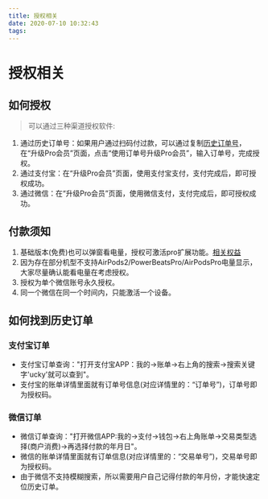 ```yaml
---
title: 授权相关
date: 2020-07-10 10:32:43
tags:
---
```

# 授权相关

## 如何授权
> 可以通过三种渠道授权软件:
1. 通过历史订单号：如果用户通过扫码付过款，可以通过复制[历史订单号](#如何找到历史订单)，在“升级Pro会员”页面，点击“使用订单号升级Pro会员”，输入订单号，完成授权。
2. 通过支付宝：在“升级Pro会员”页面，使用支付宝支付，支付完成后，即可授权成功。
3. 通过微信：在“升级Pro会员”页面，使用微信支付，支付完成后，即可授权成功。

## 付款须知
1. 基础版本(免费)也可以弹窗看电量，授权可激活pro扩展功能。[相关权益](/2020/07/10/pro/)
2. 因为存在部分机型不支持AirPods2/PowerBeatsPro/AirPodsPro电量显示，大家尽量确认能看电量在考虑授权。
3. 授权为单个微信账号永久授权。
4. 同一个微信在同一个时间内，只能激活一个设备。

## 如何找到历史订单
### 支付宝订单
* 支付宝订单查询："打开支付宝APP：我的->账单->右上角的搜索->搜索关键字'ucky'就可以查到"。
* 支付宝的账单详情里面就有订单号信息(对应详情里的：“订单号”)，订单号即为授权码。
### 微信订单
* 微信订单查询："打开微信APP:我的->支付->钱包->右上角账单->交易类型选择(商户消费)->再选择付款的年月日"。
* 微信的账单详情里面就有订单信息(对应详情里的：“交易单号”)，交易单号即为授权码。
* 由于微信不支持模糊搜索，所以需要用户自己记得付款的年月份，才能快速定位历史订单。

